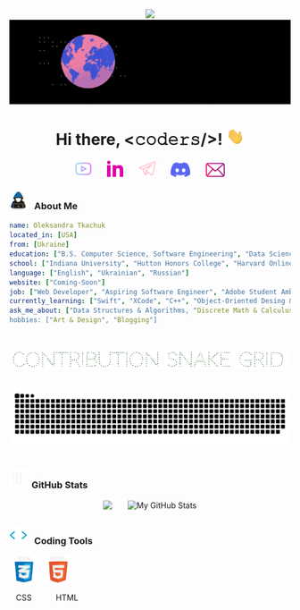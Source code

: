 <div align="center">
	<img src="https://github.com/tkachuk-ai/tkachuk-ai/raw/main/City.gif" width="1010">
</div>

<div align="center">
	<img src="https://github.com/tkachuk-ai/tkachuk-ai/raw/main/Welcome-2.gif">
</div>

<h1 align="center">Hi there, <𝚌𝚘𝚍𝚎𝚛𝚜/>! <img src="https://github.com/tkachuk-ai/tkachuk-ai/raw/main/Hand.gif" width="32px"></h1>

<p align="center">
  <a href="https://youtube.com/@CS_Math?si=IrWWvGlMSDaH-7Sz"><img width="29px" alt="Youtube" title="Youtube" src="https://github.com/tkachuk-ai/tkachuk-ai/raw/main/YouTube.png"/></a>
  &#8287;&#8287;&#8287;&#8287;&#8287;
  <a href="https://www.linkedin.com/in/otkachukSE"><img width="29px" alt="LinkedIn" title="LinkedIn" src="https://github.com/tkachuk-ai/tkachuk-ai/raw/main/LinkedIn icon.png"/></a>
  &#8287;&#8287;&#8287;&#8287;&#8287;
  <a href="https://t.me/tkachuk_ai"><img width="30px" alt="Telegram" title="Telegram" src="https://github.com/tkachuk-ai/tkachuk-ai/raw/main/Telegram1.png"/></a>
  &#8287;&#8287;&#8287;&#8287;&#8287;
  <a href="https://discord.gg/cfPz33Qz" alt="Discord" title="Discord Server"><img width="35px" src="https://github.com/tkachuk-ai/tkachuk-ai/raw/main/Discord.png"/></a>
  &#8287;&#8287;&#8287;&#8287;&#8287;
  <a href="mailto:oleksandratkachuk@yahoo.com"><img width="34px" alt="Mailbox" src="https://github.com/tkachuk-ai/tkachuk-ai/raw/main/Mail.png"></a>	
</p>

### <img width="32px" alt="Coder" title="Coder" src="https://github.com/tkachuk-ai/tkachuk-ai/raw/main/Coder.gif"> &#8287; About Me

```yaml
name: Oleksandra Tkachuk
located_in: [USA]
from: [Ukraine]
education: ["B.S. Computer Science, Software Engineering", "Data Science Minor", "Mathematics Minor"]
school: ["Indiana University", "Hutton Honors College", "Harvard Online"]
language: ["English", "Ukrainian", "Russian"]
website: ["Coming-Soon"]
job: ["Web Developer", "Aspiring Software Engineer", "Adobe Student Ambassador"]
currently_learning: ["Swift", "XCode", "C++", "Object-Oriented Desing & Analysis"]
ask_me_about: ["Data Structures & Algorithms, "Discrete Math & Calculus", "HTML", "CSS", "JavaScript", "Java", "Python", "React.js", "LeetCode"]
hobbies: ["Art & Design", "Blogging"] 
```
##
<br>

<div align="center">
        <img src="https://github.com/tkachuk-ai/tkachuk-ai/raw/main/SnakeHeader.gif" width="500">
</div>

 &#8287;&#8287;&#8287;&#8287;&#8287;&#8287;&#8287;&#8287;&#8287;&#8287;&#8287;&#8287;&#8287;&#8287;&#8287;&#8287;&#8287;&#8287;&#8287;&#8287;![snake gif](https://github.com/tkachuk-ai/tkachuk-ai/blob/output/github-contribution-grid-snake-dark.svg)

##
 ### <img width="36px" alt="Stats" title="Stats" src="https://github.com/tkachuk-ai/tkachuk-ai/raw/main/Stats.gif"> GitHub Stats
<p align="center">
 <img align="center" src="https://github-readme-stats.vercel.app/api/top-langs/?username=tkachuk-ai&layout=compact&hide_border=true&theme=transparent&custom_title=✨%20Coding%20Languages&title_color=ff4dd2&text_color=9999ff">
&#8287;&#8287;&#8287;&#8287;&#8287;
 <img align="center" src="https://github-readme-stats.vercel.app/api?username=tkachuk-ai&hide_border=true&show_icons=true&theme=transparent&text_color=ff4dd2&line_height=30&custom_title=🔆%20My%20GitHub%20Stats" alt="My GitHub Stats"/>
</p>

##
### <img width="32px" alt="Slash" title="Slash" src="https://github.com/tkachuk-ai/tkachuk-ai/raw/main/Slash.gif"> &#8287; Coding Tools
<p>
	<img width="50px" alt="CSS" title="CSS" src="https://github.com/tkachuk-ai/tkachuk-ai/raw/main/CSS-icon.gif">
	&#8287;
	<img width="50px" alt="HTML" title="HTML" src="https://github.com/tkachuk-ai/tkachuk-ai/raw/main/HTML-icon.gif">
</p>
<p>&#8287;&#8287;&#8287;CSS&#8287;&#8287;&#8287;&#8287;&#8287;&#8287;&#8287;&#8287;&#8287;&#8287;&#8287;HTML</p>
